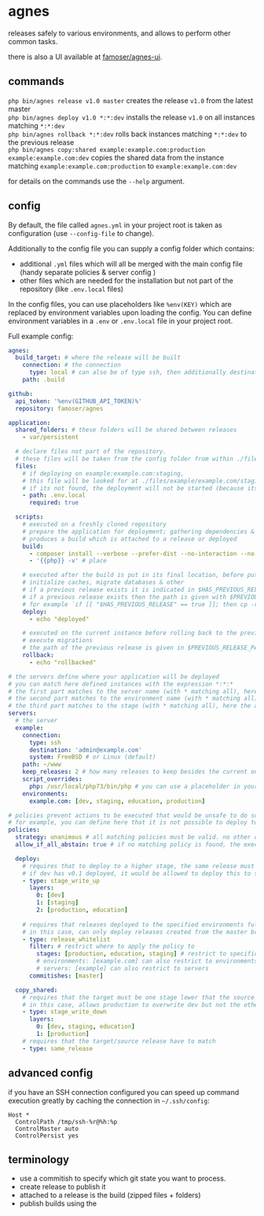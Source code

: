 # agnes

releases safely to various environments, and allows to perform other common tasks.

there is also a UI available at [famoser/agnes-ui](https://github.com/famoser/agnes-ui).

## commands

`php bin/agnes release v1.0 master` creates the release `v1.0` from the latest master  
`php bin/agnes deploy v1.0 *:*:dev` installs the release `v1.0` on all instances matching `*:*:dev`  
`php bin/agnes rollback *:*:dev` rolls back instances matching `*:*:dev` to the previous release  
`php bin/agnes copy:shared example:example.com:production example:example.com:dev` copies the shared data from the instance matching `example:example.com:production` to `example:example.com:dev`

for details on the commands use the `--help` argument.

## config

By default, the file called `agnes.yml` in your project root is taken as configuration (use `--config-file` to change).

Additionally to the config file you can supply a config folder which contains:
- additional `.yml` files which will all be merged with the main config file (handy separate policies & server config )
- other files which are needed for the installation but not part of the repository (like `.env.local` files)

In the config files, you can use placeholders like `%env(KEY)` which are replaced by environment variables upon loading the config.
You can define environment variables in a `.env` or `.env.local` file in your project root.

Full example config:

```yml
agnes:
  build_target: # where the release will be built
    connection: # the connection
      type: local # can also be of type ssh, then additionally destination must be specified
    path: .build

github:
  api_token: '%env(GITHUB_API_TOKEN)%'
  repository: famoser/agnes

application:
  shared_folders: # these folders will be shared between releases
    - var/persistent

  # declare files not part of the repository. 
  # these files will be taken from the config folder from within ./files/server/environment/stage
  files: 
    # if deploying on example:example.com:staging, 
    # this file will be looked for at ./files/example/example.com/staging/.env.local
    # if its not found, the deployment will not be started (because its marked as required)
    - path: .env.local
      required: true

  scripts:
    # executed on a freshly cloned repository
    # prepare the application for deployment; gathering dependencies & such
    # produces a build which is attached to a release or deployed 
    build:  
      - composer install --verbose --prefer-dist --no-interaction --no-dev --optimize-autoloader --no-scripts
      - '{{php}} -v' # place

    # executed after the build is put in its final location, before putting it online
    # initialize caches, migrate databases & other
    # if a previous release exists it is indicated in $HAS_PREVIOUS_RELEASE (value either true or false)
    # if a previous release exists then the path is given with $PREVIOUS_RELEASE_PATH
    # for example `if [[ "$HAS_PREVIOUS_RELEASE" == true ]]; then cp -r $PREVIOUS_RELEASE_PATH/var/transient var/transient; fi`
    deploy:
      - echo "deployed"

    # executed on the current instance before rolling back to the previous instance
    # execute migrations
    # the path of the previous release is given in $PREVIOUS_RELEASE_PATH
    rollback:
      - echo "rollbacked"

# the servers define where your application will be deployed
# you can match here defined instances with the expression *:*:*
# the first part matches to the server name (with * matching all), here the only available server is "example"
# the second part matches to the environment name (with * matching all), here the only available environment is "example.com"
# the third part matches to the stage (with * matching all), here the available stages are dev, staging, education & production
servers:
  # the server
  example:
    connection:
      type: ssh
      destination: 'admin@example.com'
      system: FreeBSD # or Linux (default)
    path: ~/www
    keep_releases: 2 # how many releases to keep besides the current one. the others are removed after deployment
    script_overrides:
      php: /usr/local/php73/bin/php # you can use a placeholder in your scripts like {{php}} which is replaced to the value here
    environments:
      example.com: [dev, staging, education, production]

# policies prevent actions to be executed that would be unsafe to do so from the application perspective
# for example, you can define here that it is not possible to deploy to production before the same release was not on a dev environment
policies:
  strategy: unanimous # all matching policies must be valid. no other options at the moment
  allow_if_all_abstain: true # if no matching policy is found, the execution is allowed. no other options at the moment

  deploy:
    # requires that to deploy to a higher stage, the same release must be deployed to the next lower stage
    # if dev has v0.1 deployed, it would be allowed to deploy this to staging but not to production or education
    - type: stage_write_up
      layers:
        0: [dev]
        1: [staging]
        2: [production, education]
    
    # requires that releases deployed to the specified environments fulfil a commitish constraint
    # in this case, can only deploy releases created from the master branch to production, education or staging
    - type: release_whitelist
      filter: # restrict where to apply the policy to
        stages: [production, education, staging] # restrict to specific stages
        # environments: [example.com] can also restrict to environments
        # servers: [example] can also restrict to servers
      commitishes: [master]

  copy_shared:
    # requires that the target must be one stage lower that the source
    # in this case, allows production to overwrite dev but not the other way around 
    - type: stage_write_down
      layers:
        0: [dev, staging, education]
        1: [production]
    # requires that the target/source release have to match  
    - type: same_release
```

## advanced config

if you have an SSH connection configured
you can speed up command execution greatly by caching the connection in `~/.ssh/config`:

```
Host *
  ControlPath /tmp/ssh-%r@%h:%p
  ControlMaster auto
  ControlPersist yes
```
## terminology

- use a commitish to specify which git state you want to process.
- create release to publish it
- attached to a release is the build (zipped files + folders)
- publish builds using the 
